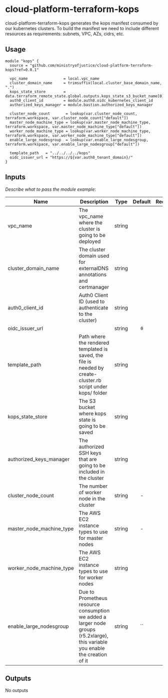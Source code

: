 # cloud-platform-terraform-kops

cloud-platform-terraform-kops generates the kops manifest consumed by our kubernetes clusters. To build the manifest we need to include different resources as requirements: subnets, VPC, AZs, cidrs, etc.

## Usage

```hcl
module "kops" {
  source = "github.com/ministryofjustice/cloud-platform-terraform-kops?ref=0.0.1"

  vpc_name                = local.vpc_name
  cluster_domain_name     = trimsuffix(local.cluster_base_domain_name, ".")
  kops_state_store        = data.terraform_remote_state.global.outputs.kops_state_s3_bucket_name[0]
  auth0_client_id         = module.auth0.oidc_kubernetes_client_id
  authorized_keys_manager = module.bastion.authorized_keys_manager

  cluster_node_count       = lookup(var.cluster_node_count, terraform.workspace, var.cluster_node_count["default"])
  master_node_machine_type = lookup(var.master_node_machine_type, terraform.workspace, var.master_node_machine_type["default"])
  worker_node_machine_type = lookup(var.worker_node_machine_type, terraform.workspace, var.worker_node_machine_type["default"])
  enable_large_nodesgroup  = lookup(var.enable_large_nodesgroup, terraform.workspace, var.enable_large_nodesgroup["default"])

  template_path   = "../../../../kops"
  oidc_issuer_url = "https://${var.auth0_tenant_domain}/"
}
```

## Inputs

_Describe what to pass the module_
_example_:

| Name | Description | Type | Default | Required |
|------|-------------|:----:|:-----:|:-----:|
| vpc_name | The vpc_name where the cluster is going to be deployed | string |  | yes |
| cluster_domain_name | The cluster domain used for externalDNS annotations and certmanager | string |  | yes |
| auth0_client_id | Auth0 Client ID (used to authenticate to the cluster) | string | | yes |
| oidc_issuer_url |  | string | `0` | no |
| template_path | Path where the rendered templated is saved, the file is needed by create-cluster.rb script under kops/ folder | string | | yes |
| kops_state_store | The S3 bucket where kops state is going to be saved | string |  | no |
| authorized_keys_manager | The authorized SSH keys that are going to be included in the cluster | string |  | yes |
| cluster_node_count | The number of worker node in the cluster | string | - | no |
| master_node_machine_type | The AWS EC2 instance types to use for master nodes | string | - | no |
| worker_node_machine_type | The AWS EC2 instance types to use for worker nodes | string |  | no |
| enable_large_nodesgroup | Due to Prometheus resource consumption we added a larger node groups (r5.2xlarge), this variable you enable the creation of it | string | `` | no |


## Outputs

No outputs
